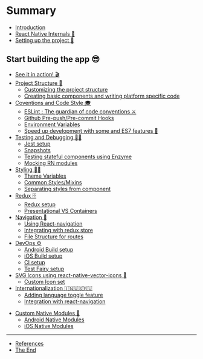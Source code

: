 # Summary

* [Introduction](README.md)
* [React Native Internals 📡](3-react-native-internals/3.1-react-native-internals.md)
* [Setting up the project 🌈](4-setting-up-the-project/4.1-installing-react-native.md)

Start building the app 😎
----
* [See it in action! 🎬](see-it-in-action.md)
* [Project Structure 🏢](5-project-structure-and-start-building-some-app/5.0-intro.md)
  * [Customizing the project structure](5-project-structure-and-start-building-some-app/5.1-customising-the-structure.md)
  * [Creating basic components and writing platform specific code](5-project-structure-and-start-building-some-app/5.2-basic-components-and-platform-specific-code.md)
* [Coventions and Code Style 🎓](6-conventions-and-code-style/6.0-intro.md)
  * [ESLint : The guardian of code conventions ⚔️](6-conventions-and-code-style/6.1-eslint.md)
  * [Github Pre-push/Pre-commit Hooks](6-conventions-and-code-style/6.2-git-pre-hooks.md)
  * [Environment Variables](6-conventions-and-code-style/6.3-environment-variables.md)
  * [Speed up development with some and ES7 features 🤘](6-conventions-and-code-style/6.4-es7-features.md)
* [Testing and Debugging 🚫🐞](7-testing/7.0-intro.md)
  * [Jest setup](7-testing/7.1-jest-setup.md)
  * [Snapshots](7-testing/7.2-snapshots.md)
  * [Testing stateful components using Enzyme](7-testing/7.3-enzyme-testing.md)
  * [Mocking RN modules  ](7-testing/7.4-mocking-rn-modules.md)
  <!-- * [FYI Cache](7-testing/7.5-fyi-cache.md) -->
  <!-- * [Using React-Native Debugger for debugging](7-testing/7.6-using-react-native-debugger-for-debugging.md) -->
* [Styling 💅🏻](8-styling/8.0-intro.md)
  * [Theme Variables](8-styling/8.1-theme-variables.md)
  * [Common Styles/Mixins](8-styling/8.2-common-styles-mixins.md)
  * [Separating styles from component](8-styling/8.3-separating-styles-from-component.md)
* [Redux 🗄](9-redux/9.0-intro.md)
  * [Redux setup](9-redux/9.1-redux-setup.md)
  * [Presentational VS Containers](9-redux/9.2-presentational-vs-containers.md)
* [Navigation 🚪](10-navigation/10.0-intro.md)
  * [Using React-navigation](10-navigation/10.1-using-react-navigation.md)
  * [Integrating with redux store](10-navigation/10.2-integrating-with-redux-store.md)
  * [File Structure for routes](10-navigation/10.3-file-structure-for-routes.md)
* [DevOps ⚙️](11-devops/11.0-devops.md)
  * [Android Build setup](11-devops/11.1-android-build-setup.md)
  * [iOS Build setup](11-devops/11.2-ios-build-setup.md)
  * [CI setup](11-devops/11.3-ci-setup.md)
  * [Test Fairy setup](11-devops/11.4-test-fairy-setup.md)
* [SVG Icons using react-native-vector-icons 🐾](12-svg-icons-using-react-native-vector-icons/12.0-intro.md)
  * [Custom Icon set](12-svg-icons-using-react-native-vector-icons/12.1-creating-custom-iconset.md)
* [Internationalization 🇮🇳🇺🇸🇷🇺](13-internationalization/13.1-framework-intro.md)
  * [Adding language toggle feature](13-internationalization/13.2-language-toggle.md)
  * [Integration with react-navigation](13-internationalization/13.3-integration-with-react-navigation.md)
<!-- * [Axios and API mocks](14-axios-and-api-mocks/14-intro.md) -->
<!-- * [Third Party components](15-third-party-components/15.0-intro.md) -->
  <!-- * [When should I search for pre-built components](15-third-party-components/15.1-when-should-i-search-for-pre-built-components.md) -->
  <!-- * [Linking components](15-third-party-components/15.2-linking-components.md) -->
  <!-- * [Recommended components](15-third-party-components/15.3-recommended-components.md) -->
* [Custom Native Modules 🍮](16-custom-native-modules/16.0-intro.md)
  * [Android Native Modules](16-custom-native-modules/16.1-android-native-module.md)
  * [iOS Native Modules](16-custom-native-modules/16.2-ios-native-module.md)
<!-- * [Migrating to WEB](17-migrating-to-web/17.0-intro.md)
  * [Interface File](17-migrating-to-web/17.1-interface-file.md)
  * [Rewrite all Dumb components](17-migrating-to-web/17.2-rewrite-all-dumb-components.md)
  * [Reusing business logic across platforms](17-migrating-to-web/17.3-reusing-business-logic-across-platforms.md) -->
<!-- * [GOTCHAS](18-Gotchas/18.0-intro.md) -->
----
* [References](references.md)
* [The End](the-end.md)
